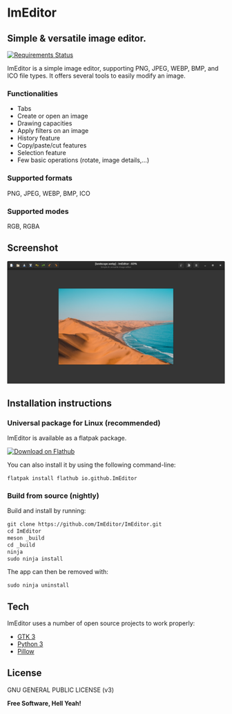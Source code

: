 # ImEditor

## Simple & versatile image editor.

[![Requirements Status](https://requires.io/github/ImEditor/ImEditor/requirements.svg?branch=master)](https://requires.io/github/ImEditor/ImEditor/requirements/?branch=master)

ImEditor is a simple image editor, supporting PNG, JPEG, WEBP, BMP, and ICO file types.
It offers several tools to easily modify an image.

### Functionalities

- Tabs
- Create or open an image
- Drawing capacities
- Apply filters on an image
- History feature
- Copy/paste/cut features
- Selection feature
- Few basic operations (rotate, image details,…)

### Supported formats

PNG, JPEG, WEBP, BMP, ICO

### Supported modes

RGB, RGBA

## Screenshot

![ImEditor](data/screenshots/screen1.png)

## Installation instructions

### Universal package for Linux (recommended)

ImEditor is available as a flatpak package.

<a href='https://flathub.org/apps/details/io.github.ImEditor'><img width='240' alt='Download on Flathub' src='https://flathub.org/assets/badges/flathub-badge-en.png'/></a>

You can also install it by using the following command-line:

    flatpak install flathub io.github.ImEditor

### Build from source (nightly)

Build and install by running:

    git clone https://github.com/ImEditor/ImEditor.git
    cd ImEditor
    meson _build
    cd _build
    ninja
    sudo ninja install

The app can then be removed with:

    sudo ninja uninstall

## Tech

ImEditor uses a number of open source projects to work properly:

- [GTK 3](https://www.gtk.org)
- [Python 3](https://www.python.org)
- [Pillow](https://python-pillow.org)

## License

GNU GENERAL PUBLIC LICENSE (v3)

**Free Software, Hell Yeah!**
